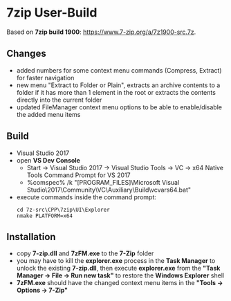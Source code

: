 
# 7zip User-Build

Based on **7zip build 1900**: https://www.7-zip.org/a/7z1900-src.7z.

## Changes

- added numbers for some context menu commands (Compress, Extract) for faster navigation
- new menu "Extract to Folder or Plain", extracts an archive contents to a folder if it has more than 1 element in the root or extracts the contents directly into the current folder
- updated FileManager context menu options to be able to enable/disable the added menu items

## Build

- Visual Studio 2017
- open **VS Dev Console**
  - Start -> Visual Studio 2017 -> Visual Studio Tools -> VC -> x64 Native Tools Command Prompt for VS 2017
  - %comspec% /k "[PROGRAM_FILES]\Microsoft Visual Studio\2017\Community\VC\Auxiliary\Build\vcvars64.bat"
- execute commands inside the command prompt:
  ```
  cd 7z-src\CPP\7zip\UI\Explorer
  nmake PLATFORM=x64
  ```

## Installation

- copy **7-zip.dll** and **7zFM.exe** to the **7-Zip** folder
- you may have to kill the **explorer.exe** process in the **Task Manager** to unlock the existing **7-zip.dll**, then execute **explorer.exe** from the **"Task Manager -> File -> Run new task"** to restore the **Windows Explorer** shell
- **7zFM.exe** should have the changed context menu items in the **"Tools -> Options -> 7-Zip"**
